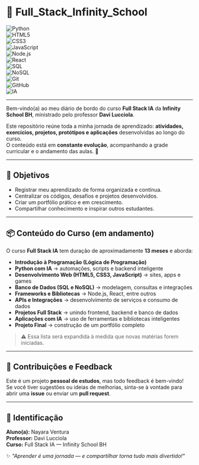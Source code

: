 # 📘 Full_Stack_Infinity_School  

![Python](https://img.shields.io/badge/Python-3776AB?style=for-the-badge&logo=python&logoColor=white)  
![HTML5](https://img.shields.io/badge/HTML5-E34F26?style=for-the-badge&logo=html5&logoColor=white)  
![CSS3](https://img.shields.io/badge/CSS3-1572B6?style=for-the-badge&logo=css3&logoColor=white)  
![JavaScript](https://img.shields.io/badge/JavaScript-F7DF1E?style=for-the-badge&logo=javascript&logoColor=black)  
![Node.js](https://img.shields.io/badge/Node.js-339933?style=for-the-badge&logo=node.js&logoColor=white)  
![React](https://img.shields.io/badge/React-20232A?style=for-the-badge&logo=react&logoColor=61DAFB)  
![SQL](https://img.shields.io/badge/SQL-003B57?style=for-the-badge&logo=postgresql&logoColor=white)  
![NoSQL](https://img.shields.io/badge/NoSQL-47A248?style=for-the-badge&logo=mongodb&logoColor=white)  
![Git](https://img.shields.io/badge/Git-F05032?style=for-the-badge&logo=git&logoColor=white)  
![GitHub](https://img.shields.io/badge/GitHub-181717?style=for-the-badge&logo=github&logoColor=white)  
![IA](https://img.shields.io/badge/Inteligência%20Artificial-8A2BE2?style=for-the-badge&logo=openai&logoColor=white)  

---

Bem-vindo(a) ao meu diário de bordo do curso **Full Stack IA** da **Infinity School BH**, ministrado pelo professor **Davi Lucciola**.  

Este repositório reúne toda a minha jornada de aprendizado: **atividades, exercícios, projetos, protótipos e aplicações** desenvolvidas ao longo do curso.  
O conteúdo está em **constante evolução**, acompanhando a grade curricular e o andamento das aulas. 🚀  

---

## 🎯 Objetivos  

- Registrar meu aprendizado de forma organizada e contínua.  
- Centralizar os códigos, desafios e projetos desenvolvidos.  
- Criar um portfólio prático e em crescimento.  
- Compartilhar conhecimento e inspirar outros estudantes.  

---

## 📦 Conteúdo do Curso (em andamento)  

O curso **Full Stack IA** tem duração de aproximadamente **13 meses** e aborda:  

- **Introdução à Programação (Lógica de Programação)**  
- **Python com IA** → automações, scripts e backend inteligente  
- **Desenvolvimento Web (HTML5, CSS3, JavaScript)** → sites, apps e games  
- **Banco de Dados (SQL e NoSQL)** → modelagem, consultas e integrações  
- **Frameworks e Bibliotecas** → Node.js, React, entre outros  
- **APIs e Integrações** → desenvolvimento de serviços e consumo de dados  
- **Projetos Full Stack** → unindo frontend, backend e banco de dados  
- **Aplicações com IA** → uso de ferramentas e bibliotecas inteligentes  
- **Projeto Final** → construção de um portfólio completo  

> ⚠️ Essa lista será expandida à medida que novas matérias forem iniciadas.  

---

## 🤝 Contribuições e Feedback  

Este é um projeto **pessoal de estudos**, mas todo feedback é bem-vindo!  
Se você tiver sugestões ou ideias de melhorias, sinta-se à vontade para abrir uma **issue** ou enviar um **pull request**.  

---

## 📌 Identificação  

**Aluno(a):** Nayara Ventura  
**Professor:** Davi Lucciola  
**Curso:** Full Stack IA — Infinity School BH  

✨ *"Aprender é uma jornada — e compartilhar torna tudo mais divertido!"*  

